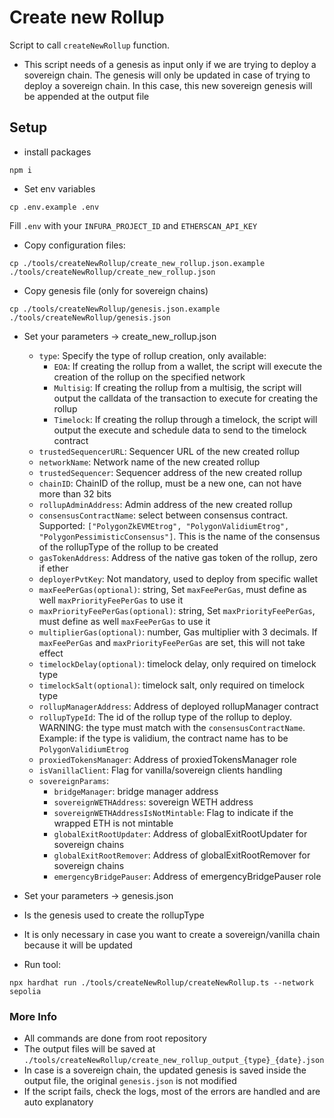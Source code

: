 # Create new Rollup
Script to call `createNewRollup` function.
-  This script needs of a genesis as input only if we are trying to deploy a sovereign chain. The genesis will only be updated in case of trying to deploy a sovereign chain. In this case, this new sovereign genesis will be appended at the output file

## Setup
- install packages
```
npm i
```

- Set env variables
````
cp .env.example .env
````

Fill `.env` with your `INFURA_PROJECT_ID` and `ETHERSCAN_API_KEY`

-   Copy configuration files:
```
cp ./tools/createNewRollup/create_new_rollup.json.example ./tools/createNewRollup/create_new_rollup.json
```

-   Copy genesis file (only for sovereign chains)
```
cp ./tools/createNewRollup/genesis.json.example ./tools/createNewRollup/genesis.json
```

-  Set your parameters -> create_new_rollup.json
    - `type`: Specify the type of rollup creation, only available:
        - `EOA`: If creating the rollup from a wallet, the script will execute the creation of the rollup on the specified network
        - `Multisig`: If creating the rollup from a multisig, the script will output the calldata of the transaction to execute for creating the rollup
        - `Timelock`: If creating the rollup through a timelock, the script will output the execute and schedule data to send to the timelock contract
    -   `trustedSequencerURL`: Sequencer URL of the new created rollup
    -   `networkName`: Network name of the new created rollup
    -   `trustedSequencer`: Sequencer address of the new created rollup
    -   `chainID`: ChainID of the rollup, must be a new one, can not have more than 32 bits
    -   `rollupAdminAddress`: Admin address of the new created rollup
    -   `consensusContractName`: select between consensus contract. Supported: `["PolygonZkEVMEtrog", "PolygonValidiumEtrog", "PolygonPessimisticConsensus"]`. This is the name of the consensus of the rollupType of the rollup to be created
    -   `gasTokenAddress`: Address of the native gas token of the rollup, zero if ether
    -   `deployerPvtKey`: Not mandatory, used to deploy from specific wallet
    -   `maxFeePerGas(optional)`: string, Set `maxFeePerGas`, must define as well `maxPriorityFeePerGas` to use it
    -   `maxPriorityFeePerGas(optional)`: string, Set `maxPriorityFeePerGas`, must define as well `maxFeePerGas` to use it
    -   `multiplierGas(optional)`: number, Gas multiplier with 3 decimals. If `maxFeePerGas` and `maxPriorityFeePerGas` are set, this will not take effect
    - `timelockDelay(optional)`: timelock delay, only required on timelock type
    - `timelockSalt(optional)`: timelock salt, only required on timelock type
    -   `rollupManagerAddress`: Address of deployed rollupManager contract
    -   `rollupTypeId`: The id of the rollup type of the rollup to deploy. WARNING: the type must match with the `consensusContractName`. Example: if the type is validium, the contract name has to be `PolygonValidiumEtrog`
    -   `proxiedTokensManager`:  Address of proxiedTokensManager role
    -   `isVanillaClient`: Flag for vanilla/sovereign clients handling
    -   `sovereignParams`:
        -   `bridgeManager`: bridge manager address
        -   `sovereignWETHAddress`: sovereign WETH address
        -   `sovereignWETHAddressIsNotMintable`: Flag to indicate if the wrapped ETH is not mintable
        -   `globalExitRootUpdater`: Address of globalExitRootUpdater for sovereign chains
        -   `globalExitRootRemover`: Address of globalExitRootRemover for sovereign chains
        -   `emergencyBridgePauser`: Address of emergencyBridgePauser role

-  Set your parameters -> genesis.json
  - Is the genesis used to create the rollupType
  - It is only necessary in case you want to create a sovereign/vanilla chain because it will be updated

-  Run tool:
```
npx hardhat run ./tools/createNewRollup/createNewRollup.ts --network sepolia
```

### More Info
- All commands are done from root repository
- The output files will be saved at `./tools/createNewRollup/create_new_rollup_output_{type}_{date}.json`
- In case is a sovereign chain, the updated genesis is saved inside the output file, the original `genesis.json` is not modified
- If the script fails, check the logs, most of the errors are handled and are auto explanatory